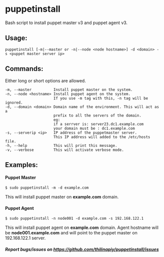 puppetinstall
=============

Bash script to install puppet master v3 and puppet agent v3.

## Usage:
    puppetinstall [-m|--master or -n|--node <node hostname>] -d <domain> -s <puppet master server ip>

## Commands:

Either long or short options are allowed.

    -m, --master          Install puppet master on the system.
    -n, --node <hostname> Install puppet agent on the system.
                          If you use -m tag with this, -n tag will be ignored.
    -d, --domain <domain> Domain name of the environment. This will act as a
                          prefix to all the servers of the domain.
                          eg:
                          if a serrver is: server23.dc1.example.com
                          your domain must be : dc1.example.com
    -s, --serverip <ip>   IP address of the puppetmaster server.
                          This IP address will added to the /etc/hosts file.
    -h, --help            This will print this message.
    -v, --verbose         This will activate verbose mode.

## Examples:
    
#### Puppet Master

    $ sudo puppetinstall -m -d example.com
      
This will install puppet master on __example.com__ domain.

#### Puppet Agent

    $ sudo puppetinstall -n node001 -d example.com -s 192.168.122.1
      
This will install puppet agent on __example.com__ domain.
Agent hostname will be __node001.example.com__ and will point
to the puppet master on 192.168.122.1 server.

##### Report bugs/issues on https://github.com/thilinapiy/puppetinstall/issues
